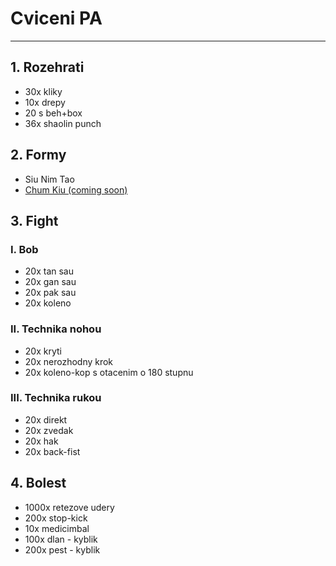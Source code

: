 # Cviceni PA
---
## 1. Rozehrati
* 30x kliky
* 10x drepy
* 20 s beh+box
* 36x shaolin punch
## 2. Formy
* Siu Nim Tao
* [Chum Kiu (coming soon)](https://www.youtube.com/watch?v=HwVTdukbUnQ)
## 3. Fight
### I. Bob
* 20x tan sau
* 20x gan sau
* 20x pak sau
* 20x koleno
### II. Technika nohou
* 20x kryti
* 20x nerozhodny krok
* 20x koleno-kop s otacenim o 180 stupnu
### III. Technika rukou
* 20x direkt
* 20x zvedak
* 20x hak
* 20x back-fist
## 4. Bolest
* 1000x retezove udery
* 200x stop-kick
* 10x medicimbal
* 100x dlan - kyblik
* 200x pest - kyblik
